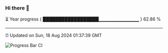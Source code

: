 ### Hi there 👋

⏳ Year progress { ██████████████████▁▁▁▁▁▁▁▁▁▁▁▁ } 62.86 %

---

⏰ Updated on Sun, 18 Aug 2024 01:37:39 GMT

![Progress Bar CI](https://github.com/ZhaoGui/ZhaoGui/workflows/Progress%20Bar%20CI/badge.svg)
